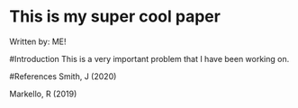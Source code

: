 # This is my super cool paper
Written by: ME!

#Introduction
This is a very important problem that I have been working on.

#References
Smith, J (2020)

Markello, R (2019)

